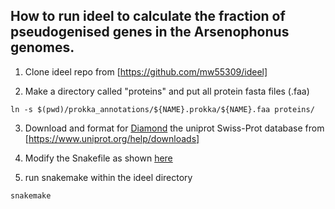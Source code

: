 ## How to run ideel to calculate the fraction of pseudogenised genes in the Arsenophonus genomes.

1. Clone ideel repo from [https://github.com/mw55309/ideel]

2. Make a directory called "proteins" and put all protein fasta files (.faa)

`ln -s $(pwd)/prokka_annotations/${NAME}.prokka/${NAME}.faa proteins/`

3. Download and format for [Diamond](https://github.com/bbuchfink/diamond/wiki) the uniprot Swiss-Prot database from [https://www.uniprot.org/help/downloads]

4. Modify the Snakefile as shown [here](./Snakefile_mod)

5. run snakemake within the ideel directory

`snakemake` 
